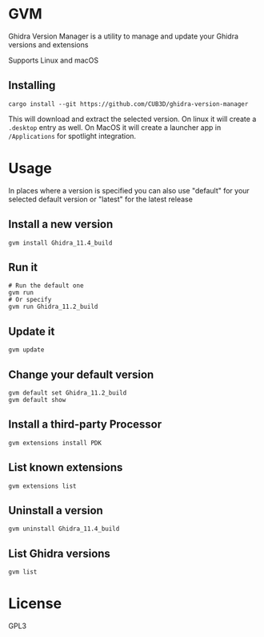 # GVM
Ghidra Version Manager is a utility to manage and update your Ghidra versions and extensions

Supports Linux and macOS

## Installing
```shell
cargo install --git https://github.com/CUB3D/ghidra-version-manager
```

This will download and extract the selected version. On linux it will create a `.desktop` entry as well.
On MacOS it will create a launcher app in `/Applications` for spotlight integration.

# Usage
In places where a version is specified you can also use "default" for your selected default version or "latest" for the latest release

## Install a new version
```shell
gvm install Ghidra_11.4_build
```

## Run it
```shell
# Run the default one
gvm run
# Or specify
gvm run Ghidra_11.2_build
```

## Update it
```shell
gvm update
```

## Change your default version
```shell
gvm default set Ghidra_11.2_build
gvm default show
```

## Install a third-party Processor
```shell
gvm extensions install PDK
```

## List known extensions
```shell
gvm extensions list
```

## Uninstall a version
```shell
gvm uninstall Ghidra_11.4_build
```

## List Ghidra versions
```shell
gvm list
```

# License
GPL3
